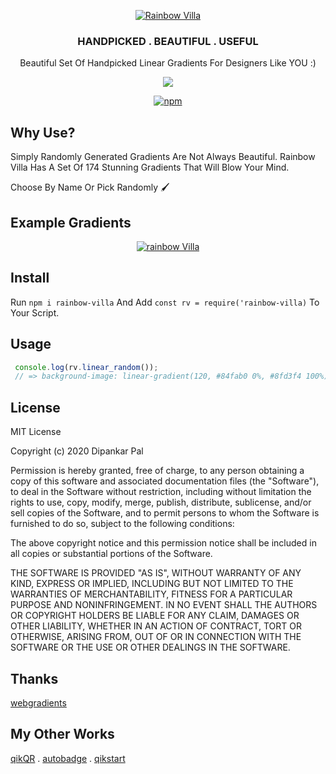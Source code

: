 <div align="center">

<p align="center"><a href="https://github.com/deep5050/rainbow-villa"><img src="https://i.imgur.com/BVpYPYm.jpg" title="Rainbow Villa" align="center" /></a></p>

<p align="center"><h3 align="center">HANDPICKED . BEAUTIFUL . USEFUL</h3></p
>
<p align="center">Beautiful Set Of Handpicked Linear Gradients For Designers Like YOU :)</p>

<p align="center"><a href="https://github.com/deep5050/rainbow-villa/actions?query=workflow%3Anpm-publish"><img src="https://img.shields.io/github/workflow/status/deep5050/rainbow-villa/npm-publish?label=npm-publish&logo=github&style=for-the-badge"></a></p>

<p align="center"><a href="https://www.npmjs.com/package/rainbow-villa"><img alt="npm" src="https://img.shields.io/npm/dt/rainbow-villa?color=red&label=INSTALL&logo=npm&style=for-the-badge"></a></p>


</div>

## Why Use?

Simply Randomly Generated Gradients Are Not Always Beautiful. Rainbow Villa Has A Set Of 174 Stunning Gradients That Will Blow Your Mind.

Choose By Name Or Pick Randomly :paintbrush:

## Example Gradients

<div align="center">
<p align="center"><a href="https://github.com/deep5050/rainbow-villa"><img src="https://i.imgur.com/7LKxikp.png" title="rainbow Villa" align="center" /></a></p>

</div>

## Install

Run `npm i rainbow-villa` And Add `const rv = require('rainbow-villa)` To Your Script.

## Usage
```js
 console.log(rv.linear_random());
 // => background-image: linear-gradient(120, #84fab0 0%, #8fd3f4 100%);
 ```

## License

MIT License

Copyright (c) 2020 Dipankar Pal

Permission is hereby granted, free of charge, to any person obtaining a copy
of this software and associated documentation files (the "Software"), to deal
in the Software without restriction, including without limitation the rights
to use, copy, modify, merge, publish, distribute, sublicense, and/or sell
copies of the Software, and to permit persons to whom the Software is
furnished to do so, subject to the following conditions:

The above copyright notice and this permission notice shall be included in all
copies or substantial portions of the Software.

THE SOFTWARE IS PROVIDED "AS IS", WITHOUT WARRANTY OF ANY KIND, EXPRESS OR
IMPLIED, INCLUDING BUT NOT LIMITED TO THE WARRANTIES OF MERCHANTABILITY,
FITNESS FOR A PARTICULAR PURPOSE AND NONINFRINGEMENT. IN NO EVENT SHALL THE
AUTHORS OR COPYRIGHT HOLDERS BE LIABLE FOR ANY CLAIM, DAMAGES OR OTHER
LIABILITY, WHETHER IN AN ACTION OF CONTRACT, TORT OR OTHERWISE, ARISING FROM,
OUT OF OR IN CONNECTION WITH THE SOFTWARE OR THE USE OR OTHER DEALINGS IN THE
SOFTWARE.


## Thanks

[webgradients](https://webgradients.com/?ref=rainbow-villa)

## My Other Works
[qikQR](https://github.com/deep5050/qikQR) . [autobadge](https://github.com/deep5050/autobadge) . [qikstart](https://github.com/deep5050/qikstart)